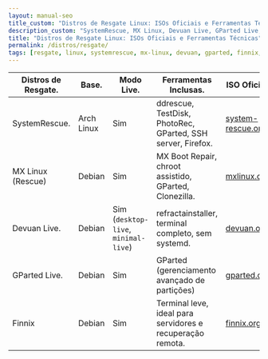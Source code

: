 ```yaml
---
layout: manual-seo
title_custom: "Distros de Resgate Linux: ISOs Oficiais e Ferramentas Técnicas"
description_custom: "SystemRescue, MX Linux, Devuan Live, GParted Live, Finnix — ISOs verificadas para recuperação de disco, partição e sistema."
title: "Distros de Resgate Linux: ISOs Oficiais e Ferramentas Técnicas"
permalink: /distros/resgate/
tags: [resgate, linux, systemrescue, mx-linux, devuan, gparted, finnix, iso-oficial, recuperação]
---
```





<section>


<div class="table-container">
  <table class="evergreen-table">
    <thead>
      <tr>
        <th>Distros de Resgate.</th>
        <th>Base.</th>
        <th>Modo Live.</th>
        <th>Ferramentas Inclusas.</th>
        <th>ISO Oficial.</th>
      </tr>
    </thead>
    <tbody>
      <tr>
        <td data-label="Distros de Resgate">SystemRescue.</td>
        <td data-label="Base">Arch Linux</td>
        <td data-label="Modo Live">Sim</td>
        <td data-label="Ferramentas Inclusas">ddrescue, TestDisk, PhotoRec, GParted, SSH server, Firefox.</td>
        <td data-label="ISO Oficial"><a href="https://www.system-rescue.org/Download/" target="_blank" rel="noopener">system-rescue.org</a></td>
      </tr>
      <tr>
        <td data-label="Distros de Resgate">MX Linux (Rescue)</td>
        <td data-label="Base">Debian</td>
        <td data-label="Modo Live">Sim</td>
        <td data-label="Ferramentas Inclusas">MX Boot Repair, chroot assistido, GParted, Clonezilla.</td>
        <td data-label="ISO Oficial"><a href="https://mxlinux.org/download-links/" target="_blank" rel="noopener">mxlinux.org</a></td>
      </tr>
      <tr>
        <td data-label="Distros de Resgate">Devuan Live.</td>
        <td data-label="Base">Debian</td>
        <td data-label="Modo Live">Sim (<code>desktop-live</code>, <code>minimal-live</code>)</td>
        <td data-label="Ferramentas Inclusas">refractainstaller, terminal completo, sem systemd.</td>
        <td data-label="ISO Oficial"><a href="https://www.devuan.org/os/download" target="_blank" rel="noopener">devuan.org</a></td>
      </tr>
      <tr>
        <td data-label="Distros de Resgate">GParted Live.</td>
        <td data-label="Base">Debian</td>
        <td data-label="Modo Live">Sim</td>
        <td data-label="Ferramentas Inclusas">GParted (gerenciamento avançado de partições)</td>
        <td data-label="ISO Oficial"><a href="https://gparted.org/livecd.php" target="_blank" rel="noopener">gparted.org</a></td>
      </tr>
      <tr>
        <td data-label="Distros de Resgate">Finnix</td>
        <td data-label="Base">Debian</td>
        <td data-label="Modo Live">Sim</td>
        <td data-label="Ferramentas Inclusas">Terminal leve, ideal para servidores e recuperação remota.</td>
        <td data-label="ISO Oficial"><a href="https://www.finnix.org/Download" target="_blank" rel="noopener">finnix.org</a></td>
      </tr>
    </tbody>
  </table>
</div>

</section>


